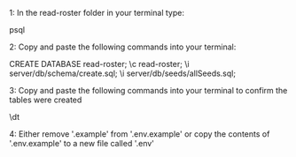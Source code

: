1: In the read-roster folder in your terminal type:

psql

2: Copy and paste the following commands into your terminal:

CREATE DATABASE read-roster;
\c read-roster;
\i server/db/schema/create.sql;
\i server/db/seeds/allSeeds.sql;

3: Copy and paste the following commands into your terminal to confirm the tables were created

\dt

4: Either remove '.example' from '.env.example' or copy the contents of '.env.example' to a new file called '.env'
